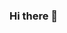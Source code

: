 ### Hi there 👋

<!--
**victorss47/victorss47** is a ✨ _special_ ✨ repository because its `README.md` (this file) appears on your GitHub profile.

😲Estou estudando desenvolvimento mobile
😊Quero atuar com dev mobile 
🙄Tenho 25 anos
😎Graduado em Sistemas de Informação

   
